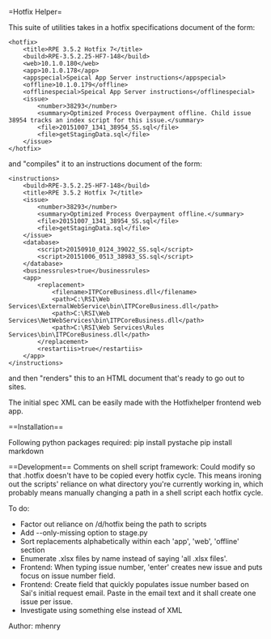 =Hotfix Helper=

This suite of utilities takes in a hotfix specifications document of the form:

	<hotfix>
		<title>RPE 3.5.2 Hotfix 7</title>
		<build>RPE-3.5.2.25-HF7-148</build>
		<web>10.1.0.180</web>
		<app>10.1.0.178</app>
		<appspecial>Speical App Server instructions</appspecial>
		<offline>10.1.0.179</offline>
		<offlinespecial>Speical App Server instructions</offlinespecial>
		<issue>
			<number>38293</number>
			<summary>Optimized Process Overpayment offline. Child issue 38954 tracks an index script for this issue.</summary>
			<file>20151007_1341_38954_SS.sql</file>
			<file>getStagingData.sql</file>
		</issue>
	</hotfix>

and "compiles" it to an instructions document of the form:

	<instructions>
		<build>RPE-3.5.2.25-HF7-148</build>
		<title>RPE 3.5.2 Hotfix 7</title>
		<issue>
			<number>38293</number>
			<summary>Optimized Process Overpayment offline.</summary>
			<file>20151007_1341_38954_SS.sql</file>
			<file>getStagingData.sql</file>
		</issue>
		<database>
			<script>20150910_0124_39022_SS.sql</script>
			<script>20151006_0513_38983_SS.sql</script>
		</database>
		<businessrules>true</businessrules>
		<app>
			<replacement>
				<filename>ITPCoreBusiness.dll</filename>
				<path>C:\RSI\Web Services\ExternalWebService\bin\ITPCoreBusiness.dll</path>
				<path>C:\RSI\Web Services\NetWebServices\bin\ITPCoreBusiness.dll</path>
				<path>C:\RSI\Web Services\Rules Services\bin\ITPCoreBusiness.dll</path>
			</replacement>
			<restartiis>true</restartiis>
		</app>
	</instructions>

and then "renders" this to an HTML document that's ready to go out to sites.

The initial spec XML can be easily made with the Hotfixhelper frontend web app.


==Installation==

Following python packages required:
pip install pystache
pip install markdown


==Development==
Comments on shell script framework: Could modify so that .hotfix doesn't have to be copied every hotfix cycle. This means ironing out the scripts' reliance on what directory you're currently working in, which probably means manually changing a path in a shell script each hotfix cycle.

To do:
* Factor out reliance on /d/hotfix being the path to scripts
* Add --only-missing option to stage.py
* Sort replacements alphabetically within each 'app', 'web', 'offline' section
* Enumerate .xlsx files by name instead of saying 'all .xlsx files'.
* Frontend: When typing issue number, 'enter' creates new issue and puts focus on issue number field.
* Frontend: Create field that quickly populates issue number based on Sai's initial request email. Paste in the email text and it shall create one issue per issue.
* Investigate using something else instead of XML


Author: mhenry
